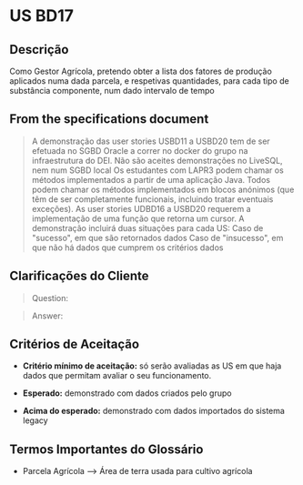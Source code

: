 # US BD17

## Descrição

Como Gestor Agrícola, pretendo obter a lista dos fatores de produção aplicados numa dada parcela, e respetivas quantidades, para cada tipo de substância componente, num dado intervalo de tempo

## From the specifications document

>A demonstração das user stories USBD11 a USBD20 tem de ser efetuada no SGBD Oracle a correr no docker do grupo na infraestrutura do DEI.
> Não são aceites demonstrações no LiveSQL, nem num SGBD local
> Os estudantes com LAPR3 podem chamar os métodos implementados a partir de uma aplicação Java.
> Todos podem chamar os métodos implementados em blocos anónimos (que têm de ser completamente funcionais, incluindo tratar eventuais exceções).
> As user stories UDBD16 a USBD20 requerem a implementação de uma função que retorna um cursor. A demonstração incluirá duas situações para cada US:
>Caso de "sucesso", em que são retornados dados
>Caso de "insucesso", em que não há dados que cumprem os critérios dados

## Clarificações do Cliente 

>Question:

>Answer:


## Critérios de Aceitação

- **Critério mínimo de aceitação:** só serão avaliadas as US em que haja dados que permitam avaliar o seu funcionamento.

- **Esperado:** demonstrado com dados criados pelo grupo

- **Acima do esperado:** demonstrado com dados importados do sistema legacy


## Termos Importantes do Glossário

- Parcela Agrícola —> Área de terra usada para cultivo agrícola



